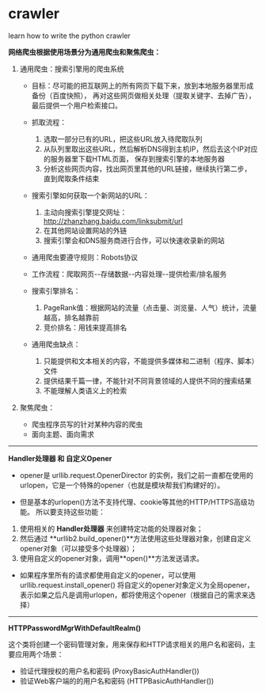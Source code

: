# crawler
learn how to write the python crawler


**网络爬虫根据使用场景分为通用爬虫和聚焦爬虫：**

1. 通用爬虫：搜索引擎用的爬虫系统

    - 目标：尽可能的把互联网上的所有网页下载下来，放到本地服务器里形成备份（百度快照），
        再对这些网页做相关处理（提取关键字、去掉广告），最后提供一个用户检索接口。
        
    - 抓取流程：
        1. 选取一部分已有的URL，把这些URL放入待爬取队列
        2. 从队列里取出这些URL，然后解析DNS得到主机IP，然后去这个IP对应的服务器里下载HTML页面，
            保存到搜索引擎的本地服务器
        3. 分析这些网页内容，找出网页里其他的URL链接，继续执行第二步，直到爬取条件结束
    
    - 搜索引擎如何获取一个新网站的URL：
        1. 主动向搜索引擎提交网址：http://zhanzhang.baidu.com/linksubmit/url
        2. 在其他网站设置网站的外链
        3. 搜索引擎会和DNS服务商进行合作，可以快速收录新的网站
        
    - 通用爬虫要遵守规则：Robots协议
    
    - 工作流程：爬取网页--存储数据--内容处理--提供检索/排名服务
    
    - 搜索引擎排名：
        1. PageRank值：根据网站的流量（点击量、浏览量、人气）统计，流量越高，排名越靠前
        2. 竞价排名：用钱来提高排名
        
    - 通用爬虫缺点：
        1. 只能提供和文本相关的内容，不能提供多媒体和二进制（程序、脚本）文件
        2. 提供结果千篇一律，不能针对不同背景领域的人提供不同的搜索结果
        3. 不能理解人类语义上的检索
        
2. 聚焦爬虫：
    - 爬虫程序员写的针对某种内容的爬虫
    - 面向主题、面向需求

***

**Handler处理器 和 自定义Opener**

- opener是 urllib.request.OpenerDirector 的实例，我们之前一直都在使用的urlopen，它是一个特殊的opener（也就是模块帮我们构建好的）。

- 但是基本的urlopen()方法不支持代理、cookie等其他的HTTP/HTTPS高级功能。
所以要支持这些功能：

1. 使用相关的 **Handler处理器** 来创建特定功能的处理器对象；
2. 然后通过 **urllib2.build_opener()**方法使用这些处理器对象，创建自定义opener对象（可以接受多个处理器）；
3. 使用自定义的opener对象，调用**open()**方法发送请求。

- 如果程序里所有的请求都使用自定义的opener，可以使用urllib.request.install_opener() 将自定义的opener对象定义为全局opener，表示如果之后凡是调用urlopen，都将使用这个opener（根据自己的需求来选择）

***

**HTTPPasswordMgrWithDefaultRealm()**

这个类将创建一个密码管理对象，用来保存和HTTP请求相关的用户名和密码，主要应用两个场景：

- 验证代理授权的用户名和密码 (ProxyBasicAuthHandler())
- 验证Web客户端的的用户名和密码 (HTTPBasicAuthHandler())

